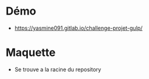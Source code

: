 # Démo
 * https://yasmine091.gitlab.io/challenge-projet-gulp/


# Maquette
 * Se trouve a la racine du repository